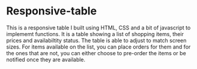 ﻿# Responsive-table
This  is a responsive table I built using HTML, CSS and a bit of javascript to implememt functions.
It is a table showing a list of shopping items, their prices and availabiltity status. 
The table is able to adjust to match screen sizes.
For items available on the list, you can place orders for them and for the ones that are not, you can either choose to pre-order the items or be notified once they are available.

